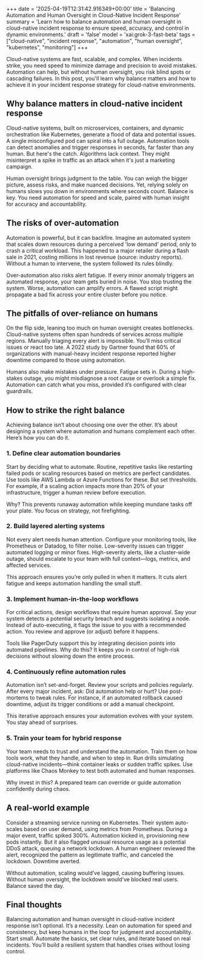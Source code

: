 +++
date = '2025-04-19T12:31:42.916349+00:00'
title = 'Balancing Automation and Human Oversight in Cloud-Native Incident Response'
summary = 'Learn how to balance automation and human oversight in cloud-native incident response to ensure speed, accuracy, and control in dynamic environments.'
draft = 'false'
model = 'xai:grok-3-fast-beta'
tags = ["cloud-native", "incident response", "automation", "human oversight", "kubernetes", "monitoring"]
+++

Cloud-native systems are fast, scalable, and complex. When incidents strike, you need speed to minimize damage and precision to avoid mistakes. Automation can help, but without human oversight, you risk blind spots or cascading failures. In this post, you'll learn why balance matters and how to achieve it in your incident response strategy for cloud-native environments.

## Why balance matters in cloud-native incident response

Cloud-native systems, built on microservices, containers, and dynamic orchestration like Kubernetes, generate a flood of data and potential issues. A single misconfigured pod can spiral into a full outage. Automation tools can detect anomalies and trigger responses in seconds, far faster than any human. But here's the catch. Algorithms lack context. They might misinterpret a spike in traffic as an attack when it's just a marketing campaign.

Human oversight brings judgment to the table. You can weigh the bigger picture, assess risks, and make nuanced decisions. Yet, relying solely on humans slows you down in environments where seconds count. Balance is key. You need automation for speed and scale, paired with human insight for accuracy and accountability.

## The risks of over-automation

Automation is powerful, but it can backfire. Imagine an automated system that scales down resources during a perceived 'low demand' period, only to crash a critical workload. This happened to a major retailer during a flash sale in 2021, costing millions in lost revenue (source: industry reports). Without a human to intervene, the system followed its rules blindly.

Over-automation also risks alert fatigue. If every minor anomaly triggers an automated response, your team gets buried in noise. You stop trusting the system. Worse, automation can amplify errors. A flawed script might propagate a bad fix across your entire cluster before you notice.

## The pitfalls of over-reliance on humans

On the flip side, leaning too much on human oversight creates bottlenecks. Cloud-native systems often span hundreds of services across multiple regions. Manually triaging every alert is impossible. You’ll miss critical issues or react too late. A 2022 study by Gartner found that 60% of organizations with manual-heavy incident response reported higher downtime compared to those using automation.

Humans also make mistakes under pressure. Fatigue sets in. During a high-stakes outage, you might misdiagnose a root cause or overlook a simple fix. Automation can catch what you miss, provided it’s configured with clear guardrails.

## How to strike the right balance

Achieving balance isn’t about choosing one over the other. It’s about designing a system where automation and humans complement each other. Here’s how you can do it.

### 1. Define clear automation boundaries
Start by deciding what to automate. Routine, repetitive tasks like restarting failed pods or scaling resources based on metrics are perfect candidates. Use tools like AWS Lambda or Azure Functions for these. But set thresholds. For example, if a scaling action impacts more than 20% of your infrastructure, trigger a human review before execution.

Why? This prevents runaway automation while keeping mundane tasks off your plate. You focus on strategy, not firefighting.

### 2. Build layered alerting systems
Not every alert needs human attention. Configure your monitoring tools, like Prometheus or Datadog, to filter noise. Low-severity issues can trigger automated logging or minor fixes. High-severity alerts, like a cluster-wide outage, should escalate to your team with full context—logs, metrics, and affected services.

This approach ensures you’re only pulled in when it matters. It cuts alert fatigue and keeps automation handling the small stuff.

### 3. Implement human-in-the-loop workflows
For critical actions, design workflows that require human approval. Say your system detects a potential security breach and suggests isolating a node. Instead of auto-executing, it flags the issue to you with a recommended action. You review and approve (or adjust) before it happens.

Tools like PagerDuty support this by integrating decision points into automated pipelines. Why do this? It keeps you in control of high-risk decisions without slowing down the entire process.

### 4. Continuously refine automation rules
Automation isn’t set-and-forget. Review your scripts and policies regularly. After every major incident, ask: Did automation help or hurt? Use post-mortems to tweak rules. For instance, if an automated rollback caused downtime, adjust its trigger conditions or add a manual checkpoint.

This iterative approach ensures your automation evolves with your system. You stay ahead of surprises.

### 5. Train your team for hybrid response
Your team needs to trust and understand the automation. Train them on how tools work, what they handle, and when to step in. Run drills simulating cloud-native incidents—think container leaks or sudden traffic spikes. Use platforms like Chaos Monkey to test both automated and human responses.

Why invest in this? A prepared team can override or guide automation confidently during chaos.

## A real-world example

Consider a streaming service running on Kubernetes. Their system auto-scales based on user demand, using metrics from Prometheus. During a major event, traffic spiked 300%. Automation kicked in, provisioning new pods instantly. But it also flagged unusual resource usage as a potential DDoS attack, queuing a network lockdown. A human engineer reviewed the alert, recognized the pattern as legitimate traffic, and canceled the lockdown. Downtime averted.

Without automation, scaling would’ve lagged, causing buffering issues. Without human oversight, the lockdown would’ve blocked real users. Balance saved the day.

## Final thoughts

Balancing automation and human oversight in cloud-native incident response isn’t optional. It’s a necessity. Lean on automation for speed and consistency, but keep humans in the loop for judgment and accountability. Start small. Automate the basics, set clear rules, and iterate based on real incidents. You’ll build a resilient system that handles crises without losing control.
